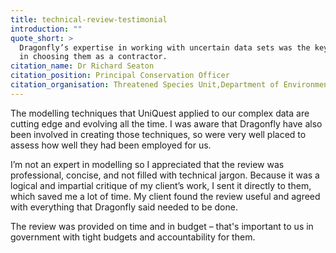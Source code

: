 ```yaml
---
title: technical-review-testimonial
introduction: ""
quote_short: >
  Dragonfly’s expertise in working with uncertain data sets was the key driver
  in choosing them as a contractor.
citation_name: Dr Richard Seaton
citation_position: Principal Conservation Officer
citation_organisation: Threatened Species Unit,Department of Environment and Heritage Protection, Queensland, Australia
---
```


The modelling techniques that UniQuest applied to our complex data are cutting edge and evolving all the time. I was aware that Dragonfly have also been involved in creating those techniques, so were very well placed to assess how well they had been employed for us.

I’m not an expert in modelling so I appreciated that the review was professional, concise, and not filled with technical jargon. Because it was a logical and impartial critique of my client’s work, I sent it directly to them, which saved me a lot of time. My client found the review useful and agreed with everything that Dragonfly said needed to be done.

The review was provided on time and in budget – that's important to us in government with tight budgets and accountability for them.
